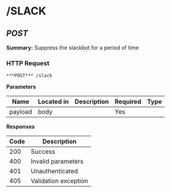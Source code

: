 # /SLACK
## ***POST***

**Summary:** Suppress the slackbot for a period of time

### HTTP Request
`***POST*** /slack`

**Parameters**

| Name | Located in | Description | Required | Type |
| ---- | ---------- | ----------- | -------- | ---- |
| payload | body |  | Yes |  |

**Responses**

| Code | Description |
| ---- | ----------- |
| 200 | Success |
| 400 | Invalid parameters |
| 401 | Unauthenticated |
| 405 | Validation exception |
